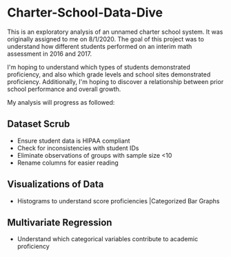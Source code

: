 # Charter-School-Data-Dive
This is an exploratory analysis of an unnamed charter school system. It was originally assigned to me on 8/1/2020. 
The goal of this project was to understand how different students performed on an interim math assessment in 2016 and 2017.

I'm hoping to understand which types of students demonstrated proficiency, and also which grade levels and school sites demonstrated proficiency. 
Additionally, I'm hoping to discover a relationship between prior school performance and overall growth. 

My analysis will progress as followed:

## Dataset Scrub
* Ensure student data is HIPAA compliant 
* Check for inconsistencies with student IDs 
* Eliminate observations of groups with sample size <10
* Rename columns for easier reading

## Visualizations of Data
* Histograms to understand score proficiencies |Categorized Bar Graphs 
  
## Multivariate Regression
* Understand which categorical variables contribute to academic proficiency
  



